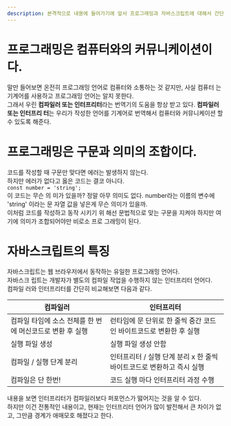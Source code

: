 ```yaml
---
description: 본격적으로 내용에 들어가기에 앞서 프로그래밍과 자바스크립트에 대해서 간단히 알아봅시다.
---
```


# 프로그래밍은 컴퓨터와의 커뮤니케이션이다.

말만 들어보면 온전히 프로그래밍 언어로 컴퓨터와 소통하는 것 같지만, 사실 컴퓨터
는 기계어를 사용하고 프로그래밍 언어는 알지 못한다. <br> 그래서 우린 **컴파일러
또는 인터프리터**라는 번역기의 도움을 항상 받고 있다. **컴파일러 또는 인터프리
터**는 우리가 작성한 언어를 기계어로 번역해서 컴퓨터와 커뮤니케이션 할 수 있도록
해준다. <br>

# 프로그래밍은 구문과 의미의 조합이다.

코드를 작성할 때 구문만 맞다면 에러는 발생하지 않는다. <br> 하지만 에러가 없다고
옳은 코드는 결코 아니다. <br> `const number = 'string';` <br> 이 코드는 무슨 의
미가 있을까? 정말 아무 의미도 없다. number라는 이름의 변수에 'string' 이라는 문
자열 값을 넣은게 무슨 의미가 있을까. <br> 이처럼 코드를 작성하고 동작 시키기 위
해선 문법적으로 맞는 구문을 지켜야 하지만 여기에 의미가 조합되어야만 비로소 프로
그래밍이 된다.

# 자바스크립트의 특징

자바스크립트는 웹 브라우저에서 동작하는 유일한 프로그래밍 언어다. <br> 자바스크
립트는 개발자가 별도의 컴파일 작업을 수행하지 않는 인터프리터 언어다.<br> 컴파일
러와 인터프리터를 간단히 비교해보면 다음과 같다.

| 컴파일러                                                  | 인터프리터                                                            |
| --------------------------------------------------------- | --------------------------------------------------------------------- |
| 컴파일 타임에 소스 전체를 한 번에 머신코드로 변환 후 실행 | 런타임에 문 단위로 한 줄씩 중간 코드인 바이트코드로 변환한 후 실행    |
| 실행 파일 생성                                            | 실행 파일 생성 안함                                                   |
| 컴파일 / 실행 단계 분리                                   | 인터프리터 / 실행 단계 분리 x 한 줄씩 바이트코드로 변환하고 즉시 실행 |
| 컴파일은 단 한번!                                         | 코드 실행 마다 인터프리터 과정 수행                                   |

내용을 보면 인터프리터가 컴파일러보다 퍼포먼스가 떯어지는 것을 알 수 있다. <br>
하지만 이건 전통적인 내용이고, 현재는 인터프리터 언어가 많이 발전해서 큰 차이가
없고, 그만큼 경계가 애매모호 해졌다고 한다.
